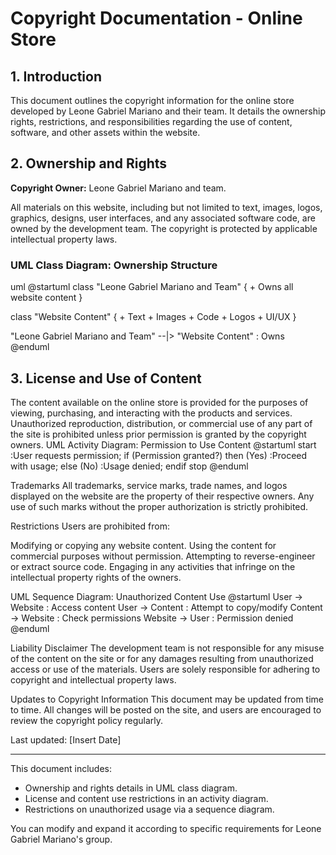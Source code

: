 # Copyright Documentation - Online Store

## 1. Introduction
This document outlines the copyright information for the online store developed by Leone Gabriel Mariano and their team. It details the ownership rights, restrictions, and responsibilities regarding the use of content, software, and other assets within the website.

## 2. Ownership and Rights

**Copyright Owner:** Leone Gabriel Mariano and team.

All materials on this website, including but not limited to text, images, logos, graphics, designs, user interfaces, and any associated software code, are owned by the development team. The copyright is protected by applicable intellectual property laws.

### UML Class Diagram: Ownership Structure
uml
@startuml
class "Leone Gabriel Mariano and Team" {
    + Owns all website content
}

class "Website Content" {
    + Text
    + Images
    + Code
    + Logos
    + UI/UX
}

"Leone Gabriel Mariano and Team" --|> "Website Content" : Owns
@enduml
## 3. License and Use of Content

The content available on the online store is provided for the purposes of viewing, purchasing, and interacting with the products and services. Unauthorized reproduction, distribution, or commercial use of any part of the site is prohibited unless prior permission is granted by the copyright owners.
UML Activity Diagram: Permission to Use Content
@startuml
start
:User requests permission;
if (Permission granted?) then (Yes)
    :Proceed with usage;
else (No)
    :Usage denied;
endif
stop
@enduml


Trademarks
All trademarks, service marks, trade names, and logos displayed on the website are the property of their respective owners. Any use of such marks without the proper authorization is strictly prohibited.

Restrictions
Users are prohibited from:

Modifying or copying any website content.
Using the content for commercial purposes without permission.
Attempting to reverse-engineer or extract source code.
Engaging in any activities that infringe on the intellectual property rights of the owners.

UML Sequence Diagram: Unauthorized Content Use
@startuml
User -> Website : Access content
User -> Content : Attempt to copy/modify
Content -> Website : Check permissions
Website -> User : Permission denied
@enduml


Liability Disclaimer
The development team is not responsible for any misuse of the content on the site or for any damages resulting from unauthorized access or use of the materials. Users are solely responsible for adhering to copyright and intellectual property laws.

Updates to Copyright Information
This document may be updated from time to time. All changes will be posted on the site, and users are encouraged to review the copyright policy regularly.

Last updated: [Insert Date]

---

This document includes:

- Ownership and rights details in UML class diagram.
- License and content use restrictions in an activity diagram.
- Restrictions on unauthorized usage via a sequence diagram.

You can modify and expand it according to specific requirements for Leone Gabriel Mariano's group.
